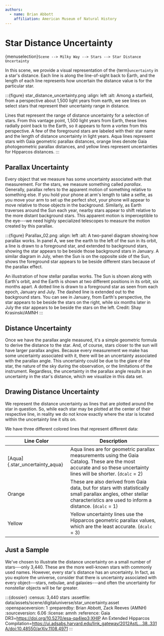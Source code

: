 ```yaml
---
authors:
  - name: Brian Abbott
    affiliation: American Museum of Natural History
---
```



# Star Distance Uncertainty


{menuselection}`Scene --> Milky Way --> Stars --> Star Distance Uncertainty`


In this scene, we provide a visual representation of the {term}`uncertainty` in a star's distance. Each line is along the line-of-sight back to Earth, and the length of each line represents how uncertain the distance value is for the particular star.



:::{figure} star_distance_uncertainty.png
:align: left
:alt: Among a starfield, from a perspective about 1,500 light years from earth, we see lines on select stars that represent their uncertainty range in distance. 

Lines that represent the range of distance uncertainty for a selection of stars. From this vantage point, 1,500 light years from Earth, these lines radially point back to the Earth, so it appears to form a vortex from this perspective. A few of the foreground stars are labeled with their star name and the length of distance uncertainty in light years. Aqua lines represent stars with Gaia geometric parallax distances, orange lines denote Gaia photogeometric parallax distances, and yellow lines represent uncertainties for Hipparcos distances.
:::



## Parallax Uncertainty

Every object that we measure has some uncertainty associated with that measurement. For the stars, we measure something called _parallax_. Generally, parallax refers to the apparent motion of something relative to something else. If you hold your phone at arm's length to take a selfie, as you move your arm to set up the perfect shot, your phone will appear to move relative to those objects in the background. Similarly, as Earth traverses around the Sun each year, nearby stars appear to shift relative to the more distant background stars. This apparent motion is imperceptible to the eye---we need highly specialized telescopes to measure the motion created by this parallax.

:::{figure} Parallax_02.png
:align: left
:alt: A two-panel diagram showing how parallax works. In panel A, we see the earth to the left of the sun in its orbit, a line is drawn to a foreground star, and extended to background stars, showing the star appears to be beside those background stars in January. A similar diagram in July, when the Sun is on the opposite side of the Sun, shows the foreground star appears to be beside different stars because of the parallax effect.

An illustration of how stellar parallax works. The Sun is shown along with Earth's orbit, and the Earth is shown at two different positions in its orbit, six months apart. A dotted line is drawn to a foreground star as seen from each epoch, January and July. The dashed line is extended out to the background stars. You can see in January, from Earth's perspective, the star appears to be beside the stars on the right, while six months later in July the star appears to be beside the stars on the left. Credit: Shay Krasinski/AMNH
:::



## Distance Uncertainty

Once we have the parallax angle measured, it's a simple geometric formula to derive the distance to the star. And, of course, stars closer to the sun will have larger parallax angles. Because every measurement we make has some uncertainty associated with it, there will be an uncertainty associated with the parallax angle. This uncertainty could be due to the glare of the star, the nature of the sky during the observation, or the limitations of the instrument. Regardless, the uncertainty in the parallax angle results in an uncertainty in the star's distance, which we visualize in this data set.



## Drawing Distance Uncertainty

We represent the distance uncertainty as lines that are plotted around the star in question. So, while each star may be plotted at the center of their respective line, in reality we do not know exactly where the star is located within the uncertainty line it sits on.

We have three different colored lines that represent different data:

| Line Color | Description |
| ---------- | ----------- |
| [Aqua]{.star_uncertainty_aqua}       | Aqua lines are for geometric parallax measurements using the Gaia Catalog. These are the most accurate and so these uncertainty lines will be shorter. (`dcalc` = 2) |
| Orange     | These are also derived from Gaia data, but for stars with statistically small parallax angles, other stellar characteristics are used to inform a distance. (`dcalc` = 1) |
| Yellow     | Yellow uncertainty lines use the Hipparcos geometric parallax values, which are the least accurate. (`dcalc` = 3) |


## Just a Sample

We've chosen to illustrate the distance uncertainty on a small number of stars---only 3,440. These are the more well-known stars with commonly used names. However, every star's distance has an uncertainty. In fact, as you explore the universe, consider that there is uncertainty associated with every object---stars, nebulae, and galaxies---and often the uncertainty for nonstellar objects will be far greater. 



:::{dossier}
:census: 3,440 stars
:assetfile: data/assets/scene/digitaluniverse/star_uncertainty.asset
:openspaceversion: 1
:preparedby: Brian Abbott, Zack Reeves (AMNH)
:sourceversion: 6.06
:license: amnh
:reference: Gaia DR3=https://doi.org/10.5270/esa-qa4lep3;XHIP An Extended Hipparcos Compilation=https://ui.adsabs.harvard.edu/link_gateway/2012AstL...38..331A/doi:10.48550/arXiv.1108.4971
:::